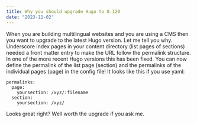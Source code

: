 ```yaml
---
title: Why you should upgrade Hugo to 0.120
date: "2023-11-02"
---
```

When you are building multilingual websites and you are using a CMS then you want to upgrade to the latest Hugo version. Let me tell you why. Underscore index pages in your content directory (list pages of sections) needed a front matter entry to make the URL follow the permalink structure. In one of the more recent Hugo versions this has been fixed. You can now define the permalink of the list page (section) and the permalinks of the individual pages (page) in the config file! It looks like this if you use yaml:

```
permalinks:
  page:
	yoursection: /xyz/:filename
  section:
	yoursection: /xyz/
```

Looks great right? Well worth the upgrade if you ask me.